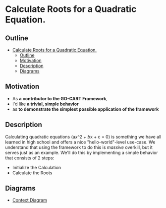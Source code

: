 # Calculate Roots for a Quadratic Equation.

## Outline

- [Calculate Roots for a Quadratic Equation.](#calculate-roots-for-a-quadratic-equation)
  - [Outline](#outline)
  - [Motivation](#motivation)
  - [Description](#description)
  - [Diagrams](#diagrams)

## Motivation

- As **a contributor to the GO-CART Framework**, 
- I'd like **a trivial, simple behavior**
- as **to demonstrate the simplest possible application of the framework**

## Description

Calculating quadratic equations (a*x^2 + b*x + c = 0) is something we have all learned in high school and offers a nice "hello-world"-level use-case.
We understand that using the framework to do this is *massive* overkill, but it serves just as an example.
We'll do this by implementing a simple behavior that consists of 2 steps:

- Initialize the Calculation
- Calculate the Roots



## Diagrams

- [Context Diagram](https://miro.com/app/board/uXjVPWXUL9U=/?share_link_id=736426306299)



